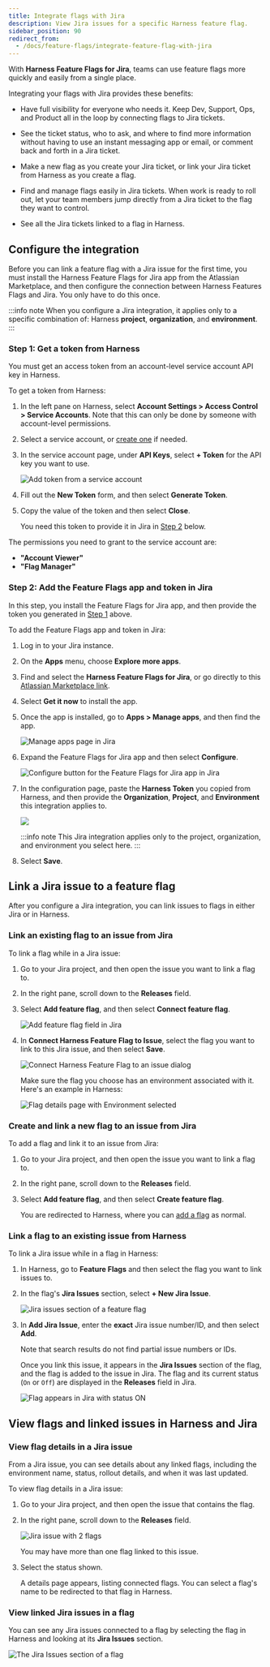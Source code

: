 ```yaml
---
title: Integrate flags with Jira
description: View Jira issues for a specific Harness feature flag.
sidebar_position: 90
redirect_from:
  - /docs/feature-flags/integrate-feature-flag-with-jira
---
```


With **Harness Feature Flags for Jira**, teams can use feature flags more quickly and easily from a single place.

Integrating your flags with Jira provides these benefits:

- Have full visibility for everyone who needs it. Keep Dev, Support, Ops, and Product all in the loop by connecting flags to Jira tickets. 

- See the ticket status, who to ask, and where to find more information without having to use an instant messaging app or email, or comment back and forth in a Jira ticket.

- Make a new flag as you create your Jira ticket, or link your Jira ticket from Harness as you create a flag. 

- Find and manage flags easily in Jira tickets. When work is ready to roll out, let your team members jump directly from a Jira ticket to the flag they want to control.

- See all the Jira tickets linked to a flag in Harness.

## Configure the integration

Before you can link a feature flag with a Jira issue for the first time, you must install the Harness Feature Flags for Jira app from the Atlassian Marketplace, and then configure the connection between Harness Features Flags and Jira. You only have to do this once. 

:::info note
When you configure a Jira integration, it applies only to a specific combination of: Harness **project**, **organization**, and **environment**.
:::

### Step 1: Get a token from Harness

You must get an access token from an account-level service account API key in Harness.

To get a token from Harness:

1. In the left pane on Harness, select **Account Settings > Access Control > Service Accounts**. Note that this can only be done by someone with account-level permissions.

2. Select a service account, or [create one](/docs/platform/role-based-access-control/add-and-manage-service-account) if needed. 

3. In the service account page, under **API Keys**, select **+ Token** for the API key you want to use.

    ![Add token from a service account](./static/jira-add-token-from-service-account.png) 

4. Fill out the **New Token** form, and then select **Generate Token**.

5. Copy the value of the token and then select **Close**.

    You need this token to provide it in Jira in [Step 2](#step-2-add-the-feature-flags-app-in-jira) below.

The permissions you need to grant to the service account are:

- **"Account Viewer"** 
- **"Flag Manager"**



### Step 2: Add the Feature Flags app and token in Jira

In this step, you install the Feature Flags for Jira app, and then provide the token you generated in [Step 1](#step-1-get-a-token-from-harness) above.

To add the Feature Flags app and token in Jira:

1. Log in to your Jira instance. 
2. On the **Apps** menu,  choose **Explore more apps**.
3. Find and select the **Harness Feature Flags for Jira**, or go directly to this [Atlassian Marketplace link](https://marketplace.atlassian.com/apps/1227514/harness-feature-flags-for-jira?tab=overview&hosting=cloud).
4. Select **Get it now** to install the app.
5. Once the app is installed, go to **Apps > Manage apps**, and then find the app.

    ![Manage apps page in Jira](./static/jira-config1-manage-apps.png)

6. Expand the Feature Flags for Jira app and then select **Configure**.

    ![Configure button for the Feature Flags for Jira app in Jira](./static/jira-config2-config-button.png)

7. In the configuration page, paste the **Harness Token** you copied from Harness, and then provide the **Organization**, **Project**, and **Environment** this integration applies to.

    ![](./static/jira-config3-ff-paste-token.png) 

    :::info note
    This Jira integration applies only to the project, organization, and environment you select here.
    :::

8. Select **Save**.

## Link a Jira issue to a feature flag

After you configure a Jira integration, you can link issues to flags in either Jira or in Harness.

### Link an existing flag to an issue from Jira

To link a flag while in a Jira issue: 
 
1. Go to your Jira project, and then open the issue you want to link a flag to.
2. In the right pane, scroll down to the **Releases** field. 
3. Select **Add feature flag**, and then select **Connect feature flag**.

    ![Add feature flag field in Jira](./static/jira-connectff-in-jira1.png)

4. In **Connect Harness Feature Flag to Issue**, select the flag you want to link to this Jira issue, and then select **Save**. 
    
    ![Connect Harness Feature Flag to an issue dialog](./static/jira-connectff-in-jira2.png)

    Make sure the flag you choose has an environment associated with it. Here's an example in Harness: 

    ![Flag details page with Environment selected](./static/jira-flag-environment-dropdown.png)

### Create and link a new flag to an issue from Jira

To add a flag and link it to an issue from Jira:

1. Go to your Jira project, and then open the issue you want to link a flag to.
2. In the right pane, scroll down to the **Releases** field. 
3. Select **Add feature flag**, and then select **Create feature flag**.

    You are redirected to Harness, where you can [add a flag](/docs/feature-flags/use-ff/ff-creating-flag/create-a-feature-flag) as normal.


### Link a flag to an existing issue from Harness

To link a Jira issue while in a flag in Harness:

1. In Harness, go to **Feature Flags** and then select the flag you want to link issues to.
2. In the flag's **Jira Issues** section, select **+ New Jira Issue**.

    ![Jira issues section of a feature flag](./static/jira-ff-with-jira-list.png)

3. In **Add Jira Issue**, enter the **exact** Jira issue number/ID, and then select **Add**.

    Note that search results do not find partial issue numbers or IDs.

    Once you link this issue, it appears in the **Jira Issues** section of the flag, and the flag is added to the issue in Jira. The flag and its current status (`On` or `Off`) are displayed in the **Releases** field in Jira.

    ![Flag appears in Jira with status ON](./static/jira-newflag-in-jira.png)


## View flags and linked issues in Harness and Jira

### View flag details in a Jira issue

From a Jira issue, you can see details about any linked flags, including the environment name, status, rollout details, and when it was last updated.

To view flag details in a Jira issue:

1. Go to your Jira project, and then open the issue that contains the flag.
2. In the right pane, scroll down to the **Releases** field.

    ![Jira issue with 2 flags](./static/jira-flag-status-2flags.png)

    You may have more than one flag linked to this issue. 

3. Select the status shown.

    A details page appears, listing connected flags. You can select a flag's name to be redirected to that flag in Harness.

### View linked Jira issues in a flag

You can see any Jira issues connected to a flag by selecting the flag in Harness and looking at its **Jira Issues** section.

![The Jira Issues section of a flag](./static/jira-flag-issues-section.png)


